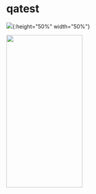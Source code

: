 # qatest

![](https://user-images.githubusercontent.com/993459/98705237-59fcaa80-2332-11eb-99d4-ff84e2648d0e.jpg){:height="50%" width="50%"}

<img src="https://user-images.githubusercontent.com/993459/98705237-59fcaa80-2332-11eb-99d4-ff84e2648d0e.jpg."  width="200" height="400" />
